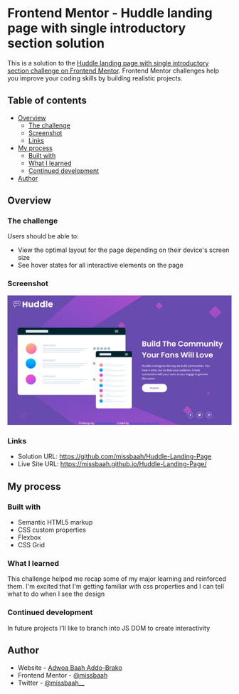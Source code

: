 # Frontend Mentor - Huddle landing page with single introductory section solution

This is a solution to the [Huddle landing page with single introductory section challenge on Frontend Mentor](https://www.frontendmentor.io/challenges/huddle-landing-page-with-a-single-introductory-section-B_2Wvxgi0). Frontend Mentor challenges help you improve your coding skills by building realistic projects.

## Table of contents

- [Overview](#overview)
  - [The challenge](#the-challenge)
  - [Screenshot](#screenshot)
  - [Links](#links)
- [My process](#my-process)
  - [Built with](#built-with)
  - [What I learned](#what-i-learned)
  - [Continued development](#continued-development)
- [Author](#author)

## Overview

### The challenge

Users should be able to:

- View the optimal layout for the page depending on their device's screen size
- See hover states for all interactive elements on the page

### Screenshot

![](/design/Screenshot%202022-06-06%20at%2010-39-56%20Frontend%20Mentor%20Huddle%20landing%20page%20with%20single%20introductory%20section.png)

### Links

- Solution URL: https://github.com/missbaah/Huddle-Landing-Page
- Live Site URL: https://missbaah.github.io/Huddle-Landing-Page/

## My process

### Built with

- Semantic HTML5 markup
- CSS custom properties
- Flexbox
- CSS Grid

### What I learned

This challenge helped me recap some of my major learning and reinforced them. I'm excited that I'm getting familiar with css properties and I can tell what to do when I see the design

### Continued development

In future projects I'll like to branch into JS DOM to create interactivity

## Author

- Website - [Adwoa Baah Addo-Brako](https://www.your-site.com)
- Frontend Mentor - [@missbaah](https://www.frontendmentor.io/profile/missbaah)
- Twitter - [@missbaah\_\_](https://twitter.com/missbaah__)
